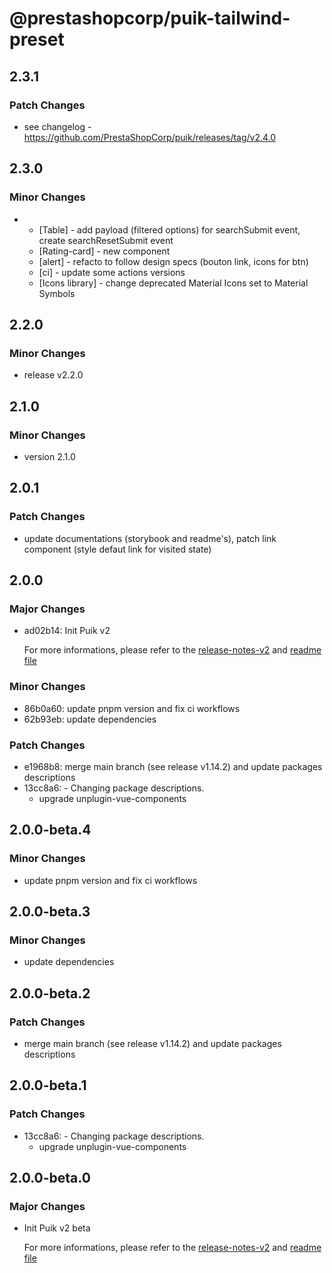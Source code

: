 # @prestashopcorp/puik-tailwind-preset

## 2.3.1

### Patch Changes

- see changelog - https://github.com/PrestaShopCorp/puik/releases/tag/v2.4.0

## 2.3.0

### Minor Changes

- - [Table] - add payload (filtered options) for searchSubmit event, create searchResetSubmit event
  - [Rating-card] - new component
  - [alert] - refacto to follow design specs (bouton link, icons for btn)
  - [ci] - update some actions versions
  - [Icons library] - change deprecated Material Icons set to Material Symbols

## 2.2.0

### Minor Changes

- release v2.2.0

## 2.1.0

### Minor Changes

- version 2.1.0

## 2.0.1

### Patch Changes

- update documentations (storybook and readme's), patch link component (style defaut link for visited state)

## 2.0.0

### Major Changes

- ad02b14: Init Puik v2

  For more informations, please refer to the [release-notes-v2](../RELEASE-NOTES-V2.md) and [readme file](../RELEASE-NOTES-V2.md)

### Minor Changes

- 86b0a60: update pnpm version and fix ci workflows
- 62b93eb: update dependencies

### Patch Changes

- e1968b8: merge main branch (see release v1.14.2) and update packages descriptions
- 13cc8a6: - Changing package descriptions.
  - upgrade unplugin-vue-components

## 2.0.0-beta.4

### Minor Changes

- update pnpm version and fix ci workflows

## 2.0.0-beta.3

### Minor Changes

- update dependencies

## 2.0.0-beta.2

### Patch Changes

- merge main branch (see release v1.14.2) and update packages descriptions

## 2.0.0-beta.1

### Patch Changes

- 13cc8a6: - Changing package descriptions.
  - upgrade unplugin-vue-components

## 2.0.0-beta.0

### Major Changes

- Init Puik v2 beta

  For more informations, please refer to the [release-notes-v2](../RELEASE-NOTES-V2.md) and [readme file](../RELEASE-NOTES-V2.md)

